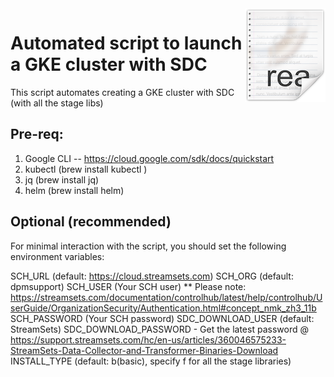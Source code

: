 <img src="/images/readme.png" align="right" />

# Automated script to launch a GKE cluster with SDC

This script automates creating a GKE cluster with SDC (with all the stage libs)

## Pre-req:

1) Google CLI -- https://cloud.google.com/sdk/docs/quickstart
2) kubectl (brew install kubectl )
3) jq (brew install jq)
4) helm (brew install helm)

## Optional (recommended)

For minimal interaction with the script, you should set the following environment variables:

SCH_URL (default: https://cloud.streamsets.com)
SCH_ORG (default: dpmsupport)
SCH_USER (Your SCH user) ** Please note: https://streamsets.com/documentation/controlhub/latest/help/controlhub/UserGuide/OrganizationSecurity/Authentication.html#concept_nmk_zh3_11b
SCH_PASSWORD (Your SCH password)
SDC_DOWNLOAD_USER (default: StreamSets)
SDC_DOWNLOAD_PASSWORD - Get the latest password @ https://support.streamsets.com/hc/en-us/articles/360046575233-StreamSets-Data-Collector-and-Transformer-Binaries-Download
INSTALL_TYPE (default: b(basic), specify f for all the stage libraries)

